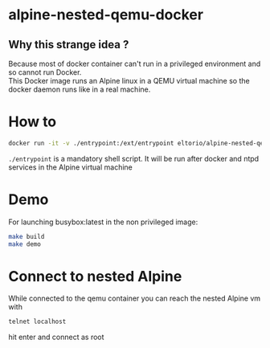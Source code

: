 # alpine-nested-qemu-docker
## Why this strange  idea ?
Because most of docker container can't run in a privileged environment and so cannot run Docker.  
This Docker image runs an Alpine linux in a QEMU virtual machine so the docker daemon runs like in a real machine. 

# How to
```sh
docker run -it -v ./entrypoint:/ext/entrypoint eltorio/alpine-nested-qemu-docker  
```
`./entrypoint` is a mandatory shell script. It will be run after docker and ntpd services in the Alpine virtual machine

# Demo
For launching busybox:latest in the non privileged image:
```sh
make build
make demo
```

# Connect to nested Alpine
While connected to the qemu container you can reach the nested Alpine vm with
```sh
telnet localhost
```
hit enter and connect as root